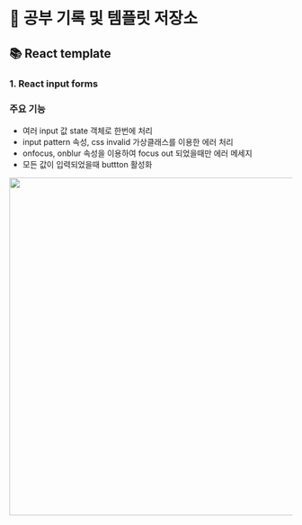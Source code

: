 # 🌱 공부 기록 및 템플릿 저장소

## 📚 React template 
### 1. React input forms
### 주요 기능
- 여러 input 값 state 객체로 한번에 처리
- input pattern 속성, css invalid 가상클래스를 이용한 에러 처리 
- onfocus, onblur 속성을 이용하여 focus out 되었을때만 에러 메세지
- 모든 값이 입력되었을때 buttton 활성화
<img src = "https://user-images.githubusercontent.com/68495264/193515195-125568f9-c7de-4bd7-bdd6-b045ae98b7c7.gif" width="600px">
